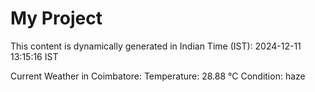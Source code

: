 # My Project

This content is dynamically generated in Indian Time (IST): 2024-12-11 13:15:16 IST


Current Weather in Coimbatore:
Temperature: 28.88 °C
Condition: haze
